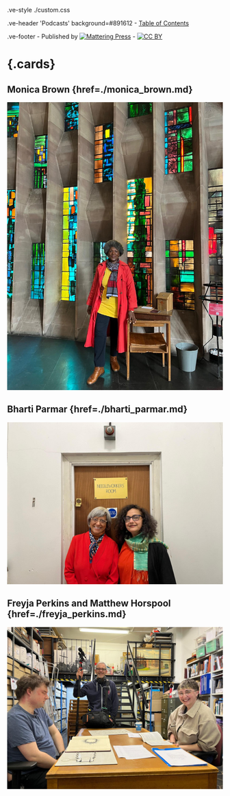.ve-style ./custom.css

.ve-header 'Podcasts' background=#891612
    - [Table of Contents](/)

.ve-footer
    - Published by [![Mattering Press](https://www.matteringpress.org/wp-content/themes/matteringpress/img/mattering-press.png)](https://www.matteringpress.org/)
    - [![CC BY](https://licensebuttons.net/l/by/4.0/88x31.png)](https://creativecommons.org/licenses/by/4.0/)

# {.cards}

## Monica Brown {href=./monica_brown.md}

![](/media/monica_brown_12.jpg)

## Bharti Parmar {href=./bharti_parmar.md}

![](/media/bharti_parmar_2.jpeg)

## Freyja Perkins and Matthew Horspool {href=./freyja_perkins.md}

![](/media/freyja_perkins_2.jpeg)
